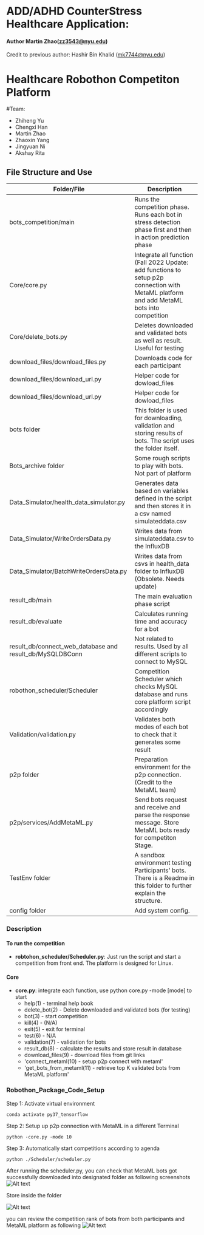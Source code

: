 # ADD/ADHD CounterStress Healthcare Application:

#### Author Martin Zhao(zz3543@nyu.edu)
Credit to previous author: Hashir Bin Khalid (mk7744@nyu.edu)

# Healthcare Robothon Competiton Platform
#Team:
- Zhiheng Yu
- Chengxi Han
- Martin Zhao
- Zhaoxin Yang
- Jingyuan Ni
- Akshay Rita



## File Structure and Use

| Folder/File                                              | Description                                                                                                                               |
|----------------------------------------------------------|-------------------------------------------------------------------------------------------------------------------------------------------|
| bots_competition/main                                    | Runs the competition phase. Runs each bot in stress detection phase first and then in action prediction phase                             |
| Core/core.py                                             | Integrate all function (Fall 2022 Update: add functions to setup p2p connection with MetaML platform and add MetaML bots into competition |
| Core/delete_bots.py                                      | Deletes downloaded and validated bots as well as result. Useful for testing                                                               |
| download_files/download_files.py                         | Downloads code for each participant                                                                                                       | 
| download_files/download_url.py                           | Helper code for dowload_files                                                                                                             | 
| download_files/download_url.py                           | Helper code for dowload_files                                                                                                             | 
| bots folder                                              | This folder is used for downloading, validation and storing results of bots. The script uses the folder itself.                           
| Bots_archive folder                                      | Some rough scripts to play with bots. Not part of platform                                                                                | 
| Data_Simulator/health_data_simulator.py                  | Generates data based on variables defined in the script and then stores it in a csv named simulateddata.csv                               |
| Data_Simulator/WriteOrdersData.py                        | Writes data from simulateddata.csv to the InfluxDB                                                                                        |
| Data_Simulator/BatchWriteOrdersData.py                   | Writes data from csvs in health_data folder to InfluxDB (Obsolete. Needs update)                                                          |
| result_db/main                                           | The main evaluation phase script                                                                                                          | 
| result_db/evaluate                                       | Calculates running time and accuracy for a bot                                                                                            | 
| result_db/connect_web_database and result_db/MySQLDBConn | Not related to results. Used by all different scripts to connect to MySQL                                                                 | 
| robothon_scheduler/Scheduler                             | Competition Scheduler which checks MySQL database and runs core platform script accordingly                                               |
| Validation/validation.py                                 | Validates both modes of each bot to check that it generates some result                                                                   |
| p2p folder                                               | Preparation environment for the p2p connection. (Credit to the MetaML team)                                                               |
| p2p/services/AddMetaML.py                                | Send bots request and receive and parse the response message. Store MetaML bots ready for competiton Stage.                               |
| TestEnv folder                                           | A sandbox environment testing Participants' bots. There is a Readme in this folder to further explain the structure.                      |
| config folder                                            | Add system config.                                                                                                                        |
### Description

#### To run the competition

- **robtohon_scheduler/Scheduler.py**: Just run the script and start a competition from front end. The platform is designed for Linux.

#### Core

- **core.py**: integrate each function, use python core.py -mode [mode] to start
  - help(1) - terminal help book
  - delete_bot(2) - Delete downloaded and validated bots (for testing) 
  - bot(3) - start competition
  - kill(4) - (N/A)
  - exit(5) - exit for terminal 
  - test(6) - N/A 
  - validation(7) - validation for bots
  - result_db(8) - calculate the results and store result in database
  - download_files(9) - download files from git links
  - 'connect_metaml(10) - setup p2p connect with metaml'
  - 'get_bots_from_metaml(11) - retrieve top K validated bots from MetaML platform'

### Robothon_Package_Code_Setup

Step 1: Activate virtual environment

```
conda activate py37_tensorflow
```

Step 2: Setup up p2p connection with MetaML in a different Terminal
```
python -core.py -mode 10 
```

Step 3: Automatically start competitions according to agenda

```
python ./Scheduler/scheduler.py
```

After running the scheduler.py, 
you can check that MetaML bots got successfully downloaded into designated folder as following screenshots
![Alt text](Image/load.png?raw=true "Title")

Store inside the folder

![Alt text](Image/validate_folder.jpg?raw=true "Title")

you can review the competition rank of bots from both participants and MetaML platform as following
![Alt text](Image/rank.png?raw=true "Title")
